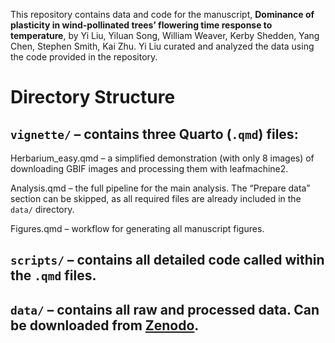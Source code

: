 This repository contains data and code for the manuscript, **Dominance of plasticity in wind-pollinated trees’ flowering time response to temperature**, by Yi Liu, Yiluan Song, William Weaver, Kerby Shedden, Yang Chen, Stephen Smith, Kai Zhu. Yi Liu curated and analyzed the data using the code provided in the repository.

# Directory Structure

## `vignette/` – contains three Quarto (`.qmd`) files:

Herbarium_easy.qmd – a simplified demonstration (with only 8 images) of downloading GBIF images and processing them with leafmachine2.

Analysis.qmd – the full pipeline for the main analysis. The “Prepare data” section can be skipped, as all required files are already included in the `data/` directory.

Figures.qmd – workflow for generating all manuscript figures.

## `scripts/` – contains all detailed code called within the `.qmd` files.

## `data/` – contains all raw and processed data. Can be downloaded from [Zenodo](https://doi.org/10.5281/zenodo.17087426).
